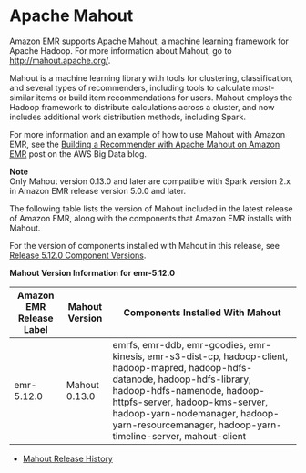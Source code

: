 # Apache Mahout<a name="emr-mahout"></a>

Amazon EMR supports Apache Mahout, a machine learning framework for Apache Hadoop\. For more information about Mahout, go to [http://mahout\.apache\.org/](http://mahout.apache.org/)\.

Mahout is a machine learning library with tools for clustering, classification, and several types of recommenders, including tools to calculate most\-similar items or build item recommendations for users\. Mahout employs the Hadoop framework to distribute calculations across a cluster, and now includes additional work distribution methods, including Spark\.

For more information and an example of how to use Mahout with Amazon EMR, see the [Building a Recommender with Apache Mahout on Amazon EMR](https://aws.amazon.com/blogs/big-data/building-a-recommender-with-apache-mahout-on-amazon-elastic-mapreduce-emr/) post on the AWS Big Data blog\.

**Note**  
Only Mahout version 0\.13\.0 and later are compatible with Spark version 2\.x in Amazon EMR release version 5\.0\.0 and later\.

The following table lists the version of Mahout included in the latest release of Amazon EMR, along with the components that Amazon EMR installs with Mahout\.

For the version of components installed with Mahout in this release, see [Release 5\.12\.0 Component Versions](emr-release-5x.md#emr-5120-release)\.


**Mahout Version Information for emr\-5\.12\.0**  

| Amazon EMR Release Label | Mahout Version | Components Installed With Mahout | 
| --- | --- | --- | 
| emr\-5\.12\.0 | Mahout 0\.13\.0 | emrfs, emr\-ddb, emr\-goodies, emr\-kinesis, emr\-s3\-dist\-cp, hadoop\-client, hadoop\-mapred, hadoop\-hdfs\-datanode, hadoop\-hdfs\-library, hadoop\-hdfs\-namenode, hadoop\-httpfs\-server, hadoop\-kms\-server, hadoop\-yarn\-nodemanager, hadoop\-yarn\-resourcemanager, hadoop\-yarn\-timeline\-server, mahout\-client | 


+ [Mahout Release History](Mahout-release-history.md)